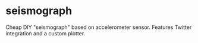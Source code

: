 # seismograph
Cheap DIY "seismograph" based on accelerometer sensor. Features Twitter integration and a custom plotter.
